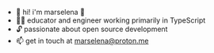 - 👋 hi! i'm marselena 🌱
- 👩‍🏫 educator and engineer working primarily in TypeScript
- 🔓 passionate about open source development
- 📫 get in touch at marselena@proton.me
